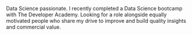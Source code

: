 Data Science passionate. 
I recently completed a Data Science bootcamp with The Developer Academy.
Looking for a role alongside equally motivated people who share my drive to improve and build quality insights and commercial value.
